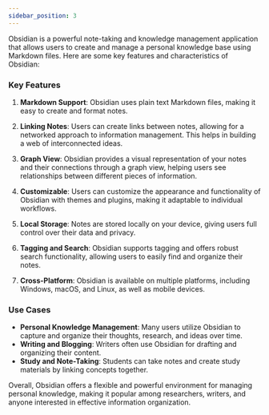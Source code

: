 ```yaml
---
sidebar_position: 3
---
```


Obsidian is a powerful note-taking and knowledge management application that allows users to create and manage a personal knowledge base using Markdown files. Here are some key features and characteristics of Obsidian:

### Key Features

1. **Markdown Support**: Obsidian uses plain text Markdown files, making it easy to create and format notes.

2. **Linking Notes**: Users can create links between notes, allowing for a networked approach to information management. This helps in building a web of interconnected ideas.

3. **Graph View**: Obsidian provides a visual representation of your notes and their connections through a graph view, helping users see relationships between different pieces of information.

4. **Customizable**: Users can customize the appearance and functionality of Obsidian with themes and plugins, making it adaptable to individual workflows.

5. **Local Storage**: Notes are stored locally on your device, giving users full control over their data and privacy.

6. **Tagging and Search**: Obsidian supports tagging and offers robust search functionality, allowing users to easily find and organize their notes.

7. **Cross-Platform**: Obsidian is available on multiple platforms, including Windows, macOS, and Linux, as well as mobile devices.

### Use Cases

- **Personal Knowledge Management**: Many users utilize Obsidian to capture and organize their thoughts, research, and ideas over time.
- **Writing and Blogging**: Writers often use Obsidian for drafting and organizing their content.
- **Study and Note-Taking**: Students can take notes and create study materials by linking concepts together.

Overall, Obsidian offers a flexible and powerful environment for managing personal knowledge, making it popular among researchers, writers, and anyone interested in effective information organization.
